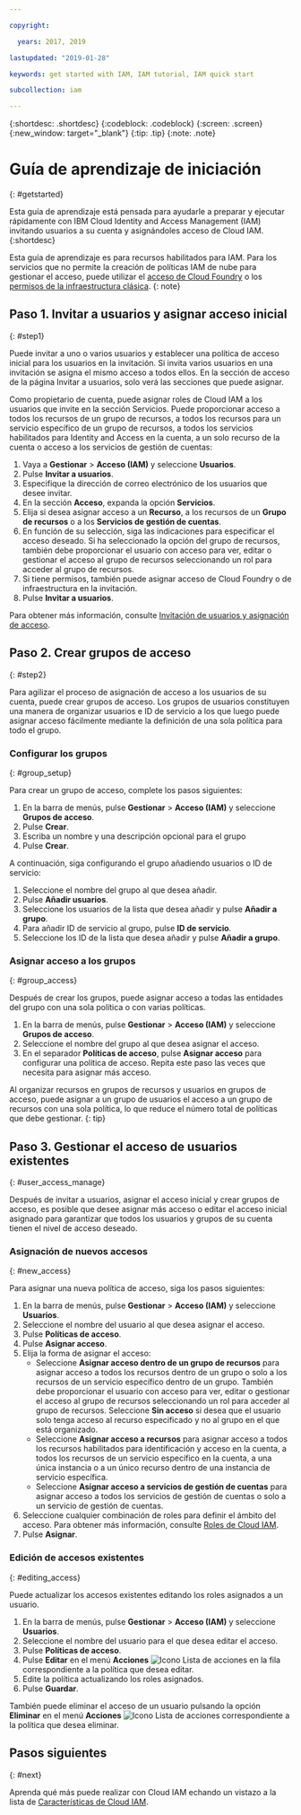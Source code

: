 ```yaml
---

copyright:

  years: 2017, 2019

lastupdated: "2019-01-28"

keywords: get started with IAM, IAM tutorial, IAM quick start

subcollection: iam

---
```


{:shortdesc: .shortdesc}
{:codeblock: .codeblock}
{:screen: .screen}
{:new_window: target="_blank"}
{:tip: .tip}
{:note: .note}

# Guía de aprendizaje de iniciación
{: #getstarted}

Esta guía de aprendizaje está pensada para ayudarle a preparar y ejecutar rápidamente con IBM Cloud Identity and Access Management (IAM) invitando usuarios a su cuenta y asignándoles acceso de Cloud IAM.
{:shortdesc}

Esta guía de aprendizaje es para recursos habilitados para IAM. Para los servicios que no permite la creación de políticas IAM de nube para gestionar el acceso, puede utilizar el [acceso de Cloud Foundry](/docs/iam?topic=iam-cfaccess#cfaccess) o los [permisos de la infraestructura clásica](/docs/iam?topic=iam-infrapermission#infrapermission).
{: note}


## Paso 1. Invitar a usuarios y asignar acceso inicial
{: #step1}

Puede invitar a uno o varios usuarios y establecer una política de acceso inicial para los usuarios en la invitación. Si invita varios usuarios en una invitación se asigna el mismo acceso a todos ellos. En la sección de acceso de la página Invitar a usuarios, solo verá las secciones que puede asignar.

Como propietario de cuenta, puede asignar roles de Cloud IAM a los usuarios que invite en la sección Servicios. Puede proporcionar acceso a todos los recursos de un grupo de recursos, a todos los recursos para un servicio específico de un grupo de recursos, a todos los servicios habilitados para Identity and Access en la cuenta, a un solo recurso de la cuenta o acceso a los servicios de gestión de cuentas:

1. Vaya a **Gestionar** &gt; **Acceso (IAM)** y seleccione **Usuarios**.
2. Pulse **Invitar a usuarios**.
3. Especifique la dirección de correo electrónico de los usuarios que desee invitar.
4. En la sección **Acceso**, expanda la opción **Servicios**.
5. Elija si desea asignar acceso a un **Recurso**, a los recursos de un **Grupo de recursos** o a los **Servicios de gestión de cuentas**.
6. En función de su selección, siga las indicaciones para especificar el acceso deseado. Si ha seleccionado la opción del grupo de recursos, también debe proporcionar el usuario con acceso para ver, editar o gestionar el acceso al grupo de recursos seleccionando un rol para acceder al grupo de recursos.
7. Si tiene permisos, también puede asignar acceso de Cloud Foundry o de infraestructura en la invitación.
8. Pulse **Invitar a usuarios**.

Para obtener más información, consulte [Invitación de usuarios y asignación de acceso](/docs/iam?topic=iam-iamuserinv#iamuserinv).

## Paso 2. Crear grupos de acceso
{: #step2}

Para agilizar el proceso de asignación de acceso a los usuarios de su cuenta, puede crear grupos de acceso. Los grupos de usuarios constituyen una manera de organizar usuarios e ID de servicio a los que luego puede asignar acceso fácilmente mediante la definición de una sola política para todo el grupo.

### Configurar los grupos
{: #group_setup}

Para crear un grupo de acceso, complete los pasos siguientes:

1. En la barra de menús, pulse **Gestionar** &gt; **Acceso (IAM)** y seleccione **Grupos de acceso**.
2. Pulse **Crear**.
3. Escriba un nombre y una descripción opcional para el grupo
4. Pulse **Crear**.

A continuación, siga configurando el grupo añadiendo usuarios o ID de servicio:

1. Seleccione el nombre del grupo al que desea añadir.
2. Pulse **Añadir usuarios**.
3. Seleccione los usuarios de la lista que desea añadir y pulse **Añadir a grupo**.
4. Para añadir ID de servicio al grupo, pulse **ID de servicio**.
5. Seleccione los ID de la lista que desea añadir y pulse **Añadir a grupo**.

### Asignar acceso a los grupos
{: #group_access}

Después de crear los grupos, puede asignar acceso a todas las entidades del grupo con una sola política o con varias políticas.

1. En la barra de menús, pulse **Gestionar** &gt; **Acceso (IAM)** y seleccione **Grupos de acceso**.
2. Seleccione el nombre del grupo al que desea asignar el acceso.
3. En el separador **Políticas de acceso**, pulse **Asignar acceso** para configurar una política de acceso. Repita este paso las veces que necesita para asignar más acceso.

Al organizar recursos en grupos de recursos y usuarios en grupos de acceso, puede asignar a un grupo de usuarios el acceso a un grupo de recursos con una sola política, lo que reduce el número total de políticas que debe gestionar.
{: tip}


## Paso 3. Gestionar el acceso de usuarios existentes
{: #user_access_manage}

Después de invitar a usuarios, asignar el acceso inicial y crear grupos de acceso, es posible que desee asignar más acceso o editar el acceso inicial asignado para garantizar que todos los usuarios y grupos de su cuenta tienen el nivel de acceso deseado.

### Asignación de nuevos accesos
{: #new_access}

Para asignar una nueva política de acceso, siga los pasos siguientes:

1. En la barra de menús, pulse **Gestionar** &gt; **Acceso (IAM)** y seleccione **Usuarios**.
2. Seleccione el nombre del usuario al que desea asignar el acceso.
3. Pulse **Políticas de acceso**.
4. Pulse **Asignar acceso**.
5. Elija la forma de asignar el acceso:
    * Seleccione **Asignar acceso dentro de un grupo de recursos** para asignar acceso a todos los recursos dentro de un grupo o solo a los recursos de un servicio específico dentro de un grupo. También debe proporcionar el usuario con acceso para ver, editar o gestionar el acceso al grupo de recursos seleccionando un rol para acceder al grupo de recursos. Seleccione **Sin acceso** si desea que el usuario solo tenga acceso al recurso especificado y no al grupo en el que está organizado.
    * Seleccione **Asignar acceso a recursos** para asignar acceso a todos los recursos habilitados para identificación y acceso en la cuenta, a todos los recursos de un servicio específico en la cuenta, a una única instancia o a un único recurso dentro de una instancia de servicio específica.
    * Seleccione **Asignar acceso a servicios de gestión de cuentas** para asignar acceso a todos los servicios de gestión de cuentas o solo a un servicio de gestión de cuentas.
5. Seleccione cualquier combinación de roles para definir el ámbito del acceso. Para obtener más información, consulte [Roles de Cloud IAM](/docs/iam?topic=iam-iamusermanrol#iamusermanrol).
6. Pulse **Asignar**.


### Edición de accesos existentes
{: #editing_access}

Puede actualizar los accesos existentes editando los roles asignados a un usuario.

1. En la barra de menús, pulse **Gestionar** &gt; **Acceso (IAM)** y seleccione **Usuarios**.
2. Seleccione el nombre del usuario para el que desea editar el acceso.
3. Pulse **Políticas de acceso**.
4. Pulse **Editar** en el menú **Acciones** ![Icono Lista de acciones](../icons/action-menu-icon.svg) en la fila correspondiente a la política que desea editar.
4. Edite la política actualizando los roles asignados.
5. Pulse **Guardar**.

También puede eliminar el acceso de un usuario pulsando la opción **Eliminar** en el menú **Acciones** ![Icono Lista de acciones](../icons/action-menu-icon.svg) correspondiente a la política que desea eliminar.

## Pasos siguientes
{: #next}

Aprenda qué más puede realizar con Cloud IAM echando un vistazo a la lista de [Características de Cloud IAM](/docs/iam?topic=iam-features#features).
